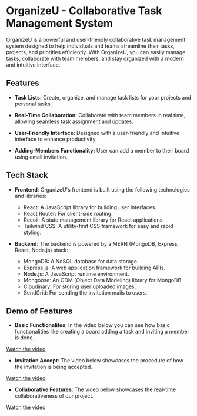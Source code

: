 # OrganizeU - Collaborative Task Management System

OrganizeU is a powerful and user-friendly collaborative task management system designed to help individuals and teams streamline their tasks, projects, and priorities efficiently. With OrganizeU, you can easily manage tasks, collaborate with team members, and stay organized with a modern and intuitive interface.

## Features

- **Task Lists:** Create, organize, and manage task lists for your projects and personal tasks.

- **Real-Time Collaboration:** Collaborate with team members in real time, allowing seamless task assignment and updates.

- **User-Friendly Interface:** Designed with a user-friendly and intuitive interface to enhance productivity.

- **Adding-Members Functionality:** User can add a member to their board using email invitation.

## Tech Stack

- **Frontend**: OrganizeU's frontend is built using the following technologies and libraries:

  - React: A JavaScript library for building user interfaces.
  - React Router: For client-side routing.
  - Recoil: A state management library for React applications.
  - Tailwind CSS: A utility-first CSS framework for easy and rapid styling.

- **Backend**: The backend is powered by a MERN (MongoDB, Express, React, Node.js) stack:

  - MongoDB: A NoSQL database for data storage.
  - Express.js: A web application framework for building APIs.
  - Node.js: A JavaScript runtime environment.
  - Mongoose: An ODM (Object Data Modeling) library for MongoDB.
  - Cloudinary: For storing user uploaded images.
  - SendGrid: For sending the invitation mails to users.


## Demo of Features

- **Basic Functionalites**: In the video below you can see how basic functionalities like creating a board adding a task and inviting a member is done. 

[Watch the video](https://res.cloudinary.com/difni7szo/video/upload/v1726313488/Basic%20Functionalities.webm)


- **Invitation Accept**: The video below showcases the procedure of how the invitation is being accepted.

[Watch the video](https://res.cloudinary.com/difni7szo/video/upload/v1726313490/Invitation.webm)

- **Collaborative Features**: The video below showcases the real-time collaborativeness of our project.

[Watch the video](https://res.cloudinary.com/difni7szo/video/upload/v1726313483/Collaboration.webm)
